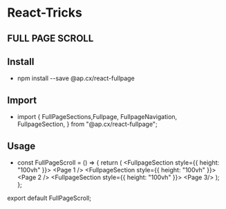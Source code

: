 # React-Tricks

## FULL PAGE SCROLL

## Install

- npm install --save @ap.cx/react-fullpage

## Import

- import { FullPageSections,Fullpage, FullpageNavigation, FullpageSection, }
  from "@ap.cx/react-fullpage";

## Usage

- const FullPageScroll = () => { return ( <Fullpage> <FullpageNavigation />
  <FullPageSections> <FullpageSection style={{ height: "100vh" }}> <Page 1 />
  </FullpageSection> <FullpageSection style={{ height: "100vh" }}> <Page 2 />
  </FullpageSection> <FullpageSection style={{ height: "100vh" }}> <Page 3/>
  </FullpageSection> </FullPageSections> </Fullpage> ); };

export default FullPageScroll;
